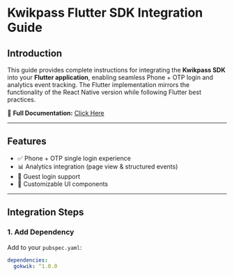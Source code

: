 # Kwikpass Flutter SDK Integration Guide

## Introduction

This guide provides complete instructions for integrating the **Kwikpass SDK** into your **Flutter application**, enabling seamless Phone + OTP login and analytics event tracking. The Flutter implementation mirrors the functionality of the React Native version while following Flutter best practices.

📄 **Full Documentation:** [Click Here](https://imminent-wash-4a6.notion.site/1e389ab77eee80b6b36fc0415fa35cc8) <!-- Replace with actual URL -->

---

## Features

- ✅ Phone + OTP single login experience  
- 📊 Analytics integration (page view & structured events)  
- 👤 Guest login support  
- 🎨 Customizable UI components  

---

## Integration Steps

### 1. Add Dependency

Add to your `pubspec.yaml`:

```yaml
dependencies:
  gokwik: ^1.0.0
